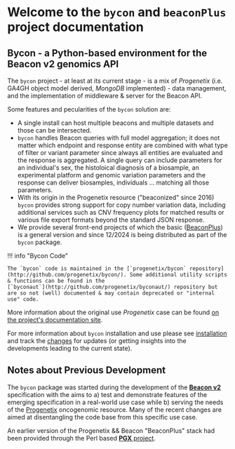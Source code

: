 # Welcome to the `bycon` and `beaconPlus` project documentation

## Bycon - a Python-based environment for the Beacon v2 genomics API

The `bycon` project - at least at its current stage - is a mix of _Progenetix_ (i.e. GA4GH object model derived, _MongoDB_ implemented) - data management, and the implementation of middleware & server for the Beacon API.

Some features and pecularities of the `bycon` solution are: 

* A single install can host multiple beacons and multiple datasets
  and those can be intersected.
* `bycon` handles Beacon queries with full model aggregation; it does not
  matter which endpoint and response entity are combined with what
  type of filter or variant parameter since always all entities are evaluated
  and the response is aggregated. A single query can include parameters for an
  individual's sex, the histoloical diagnosis of a biosample, an experimental
  platform and genomic variation parameters and the response can deliver
  biosamples, individuals ... matching all those parameters.
* With its origin in the Progenetix resource ("beaconized" since 2016) 
  `bycon` provides strong support for copy number variation data, including
  additional services such as CNV frequency plots for matched results or
  various file export formats beyond the standard JSON response.
* We provide several front-end projects of which the basic ([BeaconPlus](/beaconplus)) is a general version and since 12/2024 is being distributed as part of the `bycon` package.


!!! info "Bycon Code"

    The `bycon` code is maintained in the [`progenetix/bycon` repository](http://github.com/progenetix/bycon/). Some additional utility scripts & functions can be found in the
    [`byconaut`](http://github.com/progenetix/byconaut/) repository but are so not (well) documented & may contain deprecated or "internal use" code.

More information about the original use _Progenetix_ case can be found [on the project's documentation site](https://docs.progenetix.org/).

For more information about `bycon` installation and use please see [installation](./installation)
and track the [changes](./changes) for updates (or getting insights into the developments
leading to the current state).

## Notes about Previous Development

The `bycon` package was started during the development of the [**Beacon v2**](https://docs.genomebeacons.org)
specification with the aims to a) test and demonstrate features of the emerging
specification in a real-world use case while b) serving the needs of the [Progenetix](https://progenetix.org)
oncogenomic resource. Many of the recent changes are aimed at disentangling
the code base from this specific use case.

An earlier version of the Progenetix && Beacon "BeaconPlus" stack had been provided
through the Perl based [**PGX** project](http://github.com/progenetix/PGX/).



